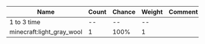 | Name                      | Count | Chance | Weight | Comment |
| ------------------------- | ----- | ------ | ------ | ------- |
| 1 to 3 time               |    -- |     -- |     -- |         |
| minecraft:light_gray_wool |     1 |   100% |      1 |         |
